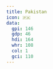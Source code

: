 ```yaml
---
title: Pakistan
icon: 🇵🇰
data:
  gpi: 146
  gdp: 46
  hdi: 164
  whr: 108
  col: 1
  gci: 110
---
```

